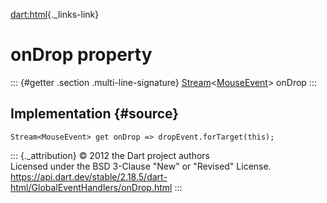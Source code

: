 [dart:html](../../dart-html/dart-html-library){._links-link}

onDrop property
===============

::: {#getter .section .multi-line-signature}
[Stream](../../dart-async/stream-class)\<[MouseEvent](../mouseevent-class)\>
onDrop
:::

Implementation {#source}
--------------

``` {.language-dart data-language="dart"}
Stream<MouseEvent> get onDrop => dropEvent.forTarget(this);
```

::: {._attribution}
© 2012 the Dart project authors\
Licensed under the BSD 3-Clause \"New\" or \"Revised\" License.\
<https://api.dart.dev/stable/2.18.5/dart-html/GlobalEventHandlers/onDrop.html>
:::

